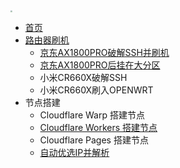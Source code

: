 <!-- docs/_sidebar.md -->

<img src="https://pan.dos7.cn:6060/d/%E5%BE%AE%E8%BD%AF%E7%B3%BB%E7%BB%9F/%E5%BF%85%E5%A4%87%E8%BD%AF%E4%BB%B6/logoF.png" style="zoom:20%;" />

* [首页](/)
* [路由器刷机](/zh-cn/)
  * [京东AX1800PRO破解SSH并刷机](/zh-cn/01/jdax1800op.md)
  * [京东AX1800PRO后挂在大分区](zh-cn/01/jdax1800fq.md)
  * 小米CR660X破解SSH
  * 小米CR660X刷入OPENWRT
* 节点搭建
  * Cloudflare Warp 搭建节点
  * [Cloudflare Workers 搭建节点](/zh-cn/01/CF-Worker.md)
  * Cloudflare Pages 搭建节点
  * [自动优选IP并解析](/zh-cn/01/cfyx.md)

